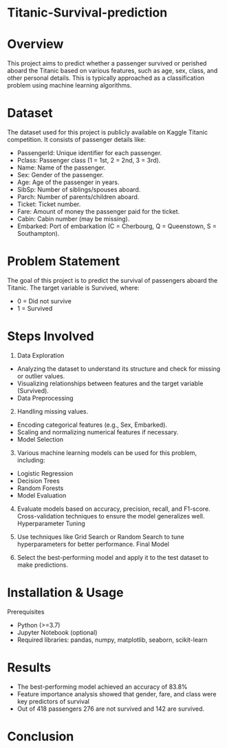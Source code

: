 # Titanic-Survival-prediction

# Overview
This project aims to predict whether a passenger survived or perished aboard the Titanic based on various features, such as age, sex, class, and other personal details. This is typically approached as a classification problem using machine learning algorithms.

# Dataset
The dataset used for this project is publicly available on Kaggle Titanic competition. It consists of passenger details like:

* PassengerId: Unique identifier for each passenger.
* Pclass: Passenger class (1 = 1st, 2 = 2nd, 3 = 3rd).
* Name: Name of the passenger.
* Sex: Gender of the passenger.
* Age: Age of the passenger in years.
* SibSp: Number of siblings/spouses aboard.
* Parch: Number of parents/children aboard.
* Ticket: Ticket number.
* Fare: Amount of money the passenger paid for the ticket.
* Cabin: Cabin number (may be missing).
* Embarked: Port of embarkation (C = Cherbourg, Q = Queenstown, S = Southampton).

# Problem Statement
The goal of this project is to predict the survival of passengers aboard the Titanic. The target variable is Survived, where:

* 0 = Did not survive
* 1 = Survived

# Steps Involved
1. Data Exploration
* Analyzing the dataset to understand its structure and check for missing or outlier values.
* Visualizing relationships between features and the target variable (Survived).
* Data Preprocessing

2. Handling missing values.
* Encoding categorical features (e.g., Sex, Embarked).
* Scaling and normalizing numerical features if necessary.
* Model Selection

3. Various machine learning models can be used for this problem, including:
* Logistic Regression
* Decision Trees
* Random Forests
* Model Evaluation

4. Evaluate models based on accuracy, precision, recall, and F1-score.
Cross-validation techniques to ensure the model generalizes well.
Hyperparameter Tuning

5. Use techniques like Grid Search or Random Search to tune hyperparameters for better performance.
Final Model

6. Select the best-performing model and apply it to the test dataset to make predictions.
# Installation & Usage
Prerequisites
 * Python (>=3.7)
 * Jupyter Notebook (optional)
 * Required libraries: pandas, numpy, matplotlib, seaborn, scikit-learn

# Results
* The best-performing model achieved an accuracy of 83.8%
* Feature importance analysis showed that gender, fare, and class were key predictors of survival
* Out of 418 passengers 276 are not survived and 142 are survived.

# Conclusion


